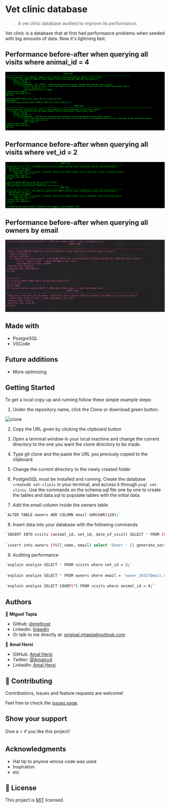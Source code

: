 # Vet clinic database

> A vet clinic database audited to improve its performance.

Vet clinic is a database that at first had performance problems when seeded with big amounts of data. Now it's lightning fast.

## Performance before-after when querying all visits where animal_id = 4  
<img src="ScreenShot.png">

## Performance before-after when querying all visits where vet_id = 2 

<img src="ScreenShot1.png">

## Performance before-after when querying all owners by email  

<img src="ScreenShot3.png">

## Made with

- PostgreSQL
- VSCode


## Future additions

- More optimizing

## Getting Started

To get a local copy up and running follow these simple example steps:

1. Under the repository name, click the Clone or download green button.

![clone](https://user-images.githubusercontent.com/53324035/73660989-4451aa80-4667-11ea-8a89-176f89d6548a.png)

2. Copy the URL given by clicking the clipboard button

3. Open a terminal window in your local machine and change the current directory to the one you want the clone directory to be made.

4. Type  git clone and the paste the URL you previusly copied to the clipboard

5. Change the current directory to the newly created folder

6. PostgreSQL must be installed and running.  Create the database `createdb vet-clinic` in your terminal, and access it through `psql vet-clinic`. Use the commands on the schema.sql file one by one to create the tables  and data.sql to populate tables with the initial data.

7. Add the email column inside the owners table 

```bash
`ALTER TABLE owners ADD COLUMN email VARCHAR(120);`
```
8. Insert data into your database with the following commands 

```bash
`INSERT INTO visits (animal_id, vet_id, date_of_visit) SELECT * FROM (SELECT id FROM animals) animal_ids, (SELECT id FROM vets) vets_ids, generate_series('1980-01-01'::timestamp, '2021-01-01', '4 hours') visit_timestamp;`

`insert into owners (full_name, email) select 'Owner ' || generate_series(1,2500000), 'owner_' || generate_series(1,2500000) || '@mail.com';`

```

9. Auditing performance

```bash
`explain analyze SELECT * FROM visits where vet_id = 2;`

`explain analyze SELECT * FROM owners where email = 'owner_18327@mail.com';`

`explain analyze SELECT COUNT(*) FROM visits where animal_id = 4;`

```


## Authors

👤 **Miguel Tapia**

- Github: [@meltrust](https://github.com/meltrust)
- Linkedin: [linkedin](https://www.linkedin.com/in/meltrust/)
- Or talk to me directly at: original.mtapia@outlook.com

👤 **Amal Hersi**

- GitHub: [Amal Hersi](https://github.com/Amalcxc)
- Twitter: [@Amalcx4](https://twitter.com/home?lang=en)
- LinkedIn: [Amal Hersi](https://www.linkedin.com/in/amal-hersi-a29583205/)


## 🤝 Contributing

Contributions, issues and feature requests are welcome!

Feel free to check the [issues page](issues/).

## Show your support

Give a ⭐️ if you like this project!

## Acknowledgments

- Hat tip to anyone whose code was used
- Inspiration
- etc

## 📝 License

This project is [MIT](lic.url) licensed.
